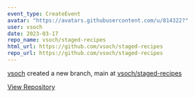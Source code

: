 ```yaml
---
event_type: CreateEvent
avatar: "https://avatars.githubusercontent.com/u/814322?"
user: vsoch
date: 2023-03-17
repo_name: vsoch/staged-recipes
html_url: https://github.com/vsoch/staged-recipes
repo_url: https://github.com/vsoch/staged-recipes
---
```


<a href='https://github.com/vsoch' target='_blank'>vsoch</a> created a new branch, main at <a href='https://github.com/vsoch/staged-recipes' target='_blank'>vsoch/staged-recipes</a>

<a href='https://github.com/vsoch/staged-recipes' target='_blank'>View Repository</a>